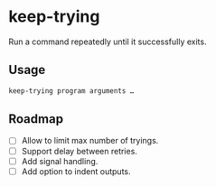 # keep-trying

Run a command repeatedly until it successfully exits.

## Usage

```sh
keep-trying program arguments …
```

## Roadmap

- [ ] Allow to limit max number of tryings.
- [ ] Support delay between retries.
- [ ] Add signal handling.
- [ ] Add option to indent outputs.
